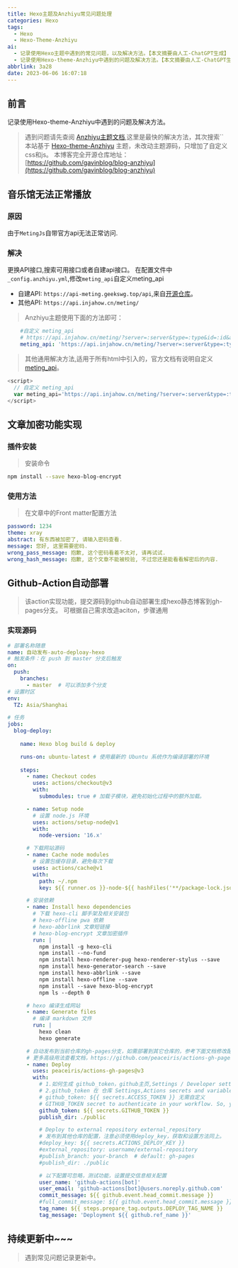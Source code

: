 ```yaml
---
title: Hexo主题及Anzhiyu常见问题处理
categories: Hexo
tags:
  - Hexo
  - Hexo-Theme-Anzhiyu
ai:
  - 记录使用Hexo主题中遇到的常见问题，以及解决方法。【本文摘要由人工-ChatGPT生成】
  - 记录使用Hexo-theme-Anzhiyu中遇到的问题及解决方法。【本文摘要由人工-ChatGPT生成】
abbrlink: 3a28
date: 2023-06-06 16:07:18
---
```


<!-- more -->

## 前言

记录使用Hexo-theme-Anzhiyu中遇到的问题及解决方法。
> 遇到问题请先查阅 [Anzhiyu主题文档](https://gavinblog.github.io/anzhiyu-docs/),这里是最快的解决方法，其次搜索``
本站基于 [Hexo-theme-Anzhiyu](https://github.com/anzhiyu-c/hexo-theme-anzhiyu) 主题，未改动主题源码，只增加了自定义css和js。
本博客完全开源仓库地址：[https://github.com/gavinblog/blog-anzhiyu](https://github.com/gavinblog/blog-anzhiyu)

## 音乐馆无法正常播放

### 原因

由于`MetingJs`自带官方api无法正常访问.

### 解决

更换API接口,搜索可用接口或者自建api接口。
在配置文件中`_config.anzhiyu.yml`,修改`meting_api`自定义meting_api

* 自建API: `https://api-meting.geekswg.top/api`,来自[开源仓库](https://github.com/geekswg/vercel-meting-api/)。
* 其他API: `https://api.injahow.cn/meting/`

> Anzhiyu主题使用下面的方法即可：

```yml
    #自定义 meting_api
    # https://api.injahow.cn/meting/?server=:server&type=:type&id=:id&auth=:auth&r=:r
    meting_api: 'https://api.injahow.cn/meting/?server=:server&type=:type&id=:id&auth=:auth&r=:r'
```

> 其他通用解决方法,适用于所有html中引入的，官方文档有说明自定义 [meting_api](https://github.com/metowolf/MetingJS#readme)。

```js
<script>
  // 自定义 meting_api
  var meting_api='https://api.injahow.cn/meting/?server=:server&type=:type&id=:id&auth=:auth&r=:r';
</script>
```

## 文章加密功能实现

### 插件安装

> 安装命令

```bash
npm install --save hexo-blog-encrypt
```

### 使用方法

> 在文章中的Front matter配置方法

```yml
password: 1234
theme: xray
abstract: 有东西被加密了, 请输入密码查看.
message: 您好, 这里需要密码.
wrong_pass_message: 抱歉, 这个密码看着不太对, 请再试试.
wrong_hash_message: 抱歉, 这个文章不能被校验, 不过您还是能看看解密后的内容.
```

## Github-Action自动部署

> 该action实现功能，提交源码到github自动部署生成hexo静态博客到gh-pages分支。
> 可根据自己需求改造aciton，步骤通用

### 实现源码

```yml
# 部署名称随意
name: 自动发布-auto-deploay-hexo
# 触发条件：在 push 到 master 分支后触发
on:
  push:
    branches: 
      - master  # 可以添加多个分支
# 设置时区
env:
  TZ: Asia/Shanghai

# 任务
jobs:
  blog-deploy:
  
    name: Hexo blog build & deploy

    runs-on: ubuntu-latest # 使用最新的 Ubuntu 系统作为编译部署的环境
    
    steps:
      - name: Checkout codes
        uses: actions/checkout@v3
        with:
          submodules: true # 加载子模块，避免初始化过程中的额外加载。

      - name: Setup node
        # 设置 node.js 环境
        uses: actions/setup-node@v1
        with:
          node-version: '16.x'

      # 下载网站源码
      - name: Cache node modules
        # 设置包缓存目录，避免每次下载
        uses: actions/cache@v1
        with:
          path: ~/.npm
          key: ${{ runner.os }}-node-${{ hashFiles('**/package-lock.json') }}

      # 安装依赖
      - name: Install hexo dependencies
        # 下载 hexo-cli 脚手架及相关安装包
        # hexo-offline pwa 依赖
        # hexo-abbrlink 文章短链接
        # hexo-blog-encrypt 文章加密插件
        run: |
          npm install -g hexo-cli
          npm install --no-fund
          npm install hexo-renderer-pug hexo-renderer-stylus --save
          npm install hexo-generator-search --save
          npm install hexo-abbrlink --save
          npm install hexo-offline --save
          npm install --save hexo-blog-encrypt
          npm ls --depth 0

      # hexo 编译生成网站
      - name: Generate files
        # 编译 markdown 文件
        run: |
          hexo clean
          hexo generate

      # 自动发布到当前仓库的gh-pages分支，如需部署到其它仓库的，参考下面文档修改配置即可
      # 更多高级用法查看文档，https://github.com/peaceiris/actions-gh-pages
      - name: Deploy
        uses: peaceiris/actions-gh-pages@v3
        with:
          # 1.如何生成 github_token，github主页,Settings / Developer settings / Personal access tokens (classic)
          # 2.github_token 在 仓库 Settings,Actions secrets and variables,设置
          # github_token: ${{ secrets.ACCESS_TOKEN }} 无需自定义 
          # GITHUB_TOKEN secret to authenticate in your workflow. So, you can start to deploy immediately without any configuration.
          github_token: ${{ secrets.GITHUB_TOKEN }}
          publish_dir: ./public

          # Deploy to external repository external_repository
          # 发布到其他仓库的配置，注意必须使用deploy_key，获取和设置方法同上。
          #deploy_key: ${{ secrets.ACTIONS_DEPLOY_KEY }}
          #external_repository: username/external-repository
          #publish_branch: your-branch  # default: gh-pages
          #publish_dir: ./public

          # 以下配置可忽略，测试功能，设置提交信息相关配置
          user_name: 'github-actions[bot]'
          user_email: 'github-actions[bot]@users.noreply.github.com'
          commit_message: ${{ github.event.head_commit.message }}
          #full_commit_message: ${{ github.event.head_commit.message }}
          tag_name: ${{ steps.prepare_tag.outputs.DEPLOY_TAG_NAME }}
          tag_message: 'Deployment ${{ github.ref_name }}'


```

## 持续更新中~~~

> 遇到常见问题记录更新中。
